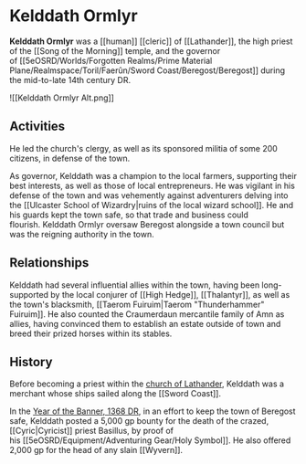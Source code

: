 # Kelddath Ormlyr

**Kelddath Ormlyr** was a [[human]] [[cleric]] of [[Lathander]], the high priest of the [[Song of the Morning]] temple, and the governor of [[5eOSRD/Worlds/Forgotten Realms/Prime Material Plane/Realmspace/Toril/Faerûn/Sword Coast/Beregost/Beregost]] during the mid-to-late 14th century DR.

![[Kelddath Ormlyr Alt.png]]

## Activities

He led the church's clergy, as well as its sponsored militia of some 200 citizens, in defense of the town.

As governor, Kelddath was a champion to the local farmers, supporting their best interests, as well as those of local entrepreneurs. He was vigilant in his defense of the town and was vehemently against adventurers delving into the [[Ulcaster School of Wizardry|ruins of the local wizard school]]. He and his guards kept the town safe, so that trade and business could flourish. Kelddath Ormlyr oversaw Beregost alongside a town council but was the reigning authority in the town.

## Relationships

Kelddath had several influential allies within the town, having been long-supported by the local conjurer of [[High Hedge]], [[Thalantyr]], as well as the town's blacksmith, [[Taerom Fuiruim|Taerom "Thunderhammer" Fuiruim]]. He also counted the Craumerdaun mercantile family of Amn as allies, having convinced them to establish an estate outside of town and breed their prized horses within its stables.

## History

Before becoming a priest within the [church of Lathander](https://forgottenrealms.fandom.com/wiki/Church_of_Lathander "Church of Lathander"), Kelddath was a merchant whose ships sailed along the [[Sword Coast]].

In the [Year of the Banner, 1368 DR](https://forgottenrealms.fandom.com/wiki/1368_DR "1368 DR"), in an effort to keep the town of Beregost safe, Kelddath posted a 5,000 gp bounty for the death of the crazed, [[Cyric|Cyricist]] priest Basillus, by proof of his [[5eOSRD/Equipment/Adventuring Gear/Holy Symbol]]. He also offered 2,000 gp for the head of any slain [[Wyvern]].